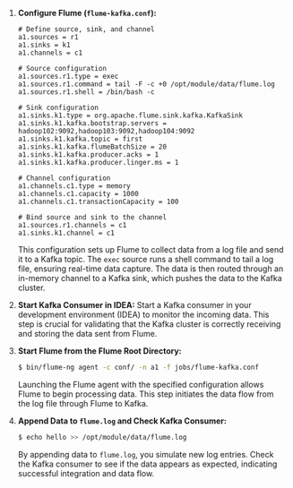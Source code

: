 1. **Configure Flume (`flume-kafka.conf`):**
   ```properties
   # Define source, sink, and channel
   a1.sources = r1
   a1.sinks = k1
   a1.channels = c1

   # Source configuration
   a1.sources.r1.type = exec
   a1.sources.r1.command = tail -F -c +0 /opt/module/data/flume.log
   a1.sources.r1.shell = /bin/bash -c

   # Sink configuration
   a1.sinks.k1.type = org.apache.flume.sink.kafka.KafkaSink
   a1.sinks.k1.kafka.bootstrap.servers = hadoop102:9092,hadoop103:9092,hadoop104:9092
   a1.sinks.k1.kafka.topic = first
   a1.sinks.k1.kafka.flumeBatchSize = 20
   a1.sinks.k1.kafka.producer.acks = 1
   a1.sinks.k1.kafka.producer.linger.ms = 1

   # Channel configuration
   a1.channels.c1.type = memory
   a1.channels.c1.capacity = 1000
   a1.channels.c1.transactionCapacity = 100

   # Bind source and sink to the channel
   a1.sources.r1.channels = c1
   a1.sinks.k1.channel = c1
   ```

   This configuration sets up Flume to collect data from a log file and send it to a Kafka topic. The `exec` source runs a shell command to tail a log file, ensuring real-time data capture. The data is then routed through an in-memory channel to a Kafka sink, which pushes the data to the Kafka cluster.

2. **Start Kafka Consumer in IDEA:**
   Start a Kafka consumer in your development environment (IDEA) to monitor the incoming data. This step is crucial for validating that the Kafka cluster is correctly receiving and storing the data sent from Flume.

3. **Start Flume from the Flume Root Directory:**
   ```bash
   $ bin/flume-ng agent -c conf/ -n a1 -f jobs/flume-kafka.conf
   ```
   Launching the Flume agent with the specified configuration allows Flume to begin processing data. This step initiates the data flow from the log file through Flume to Kafka.

4. **Append Data to `flume.log` and Check Kafka Consumer:**
   ```bash
   $ echo hello >> /opt/module/data/flume.log
   ```
   By appending data to `flume.log`, you simulate new log entries. Check the Kafka consumer to see if the data appears as expected, indicating successful integration and data flow.

